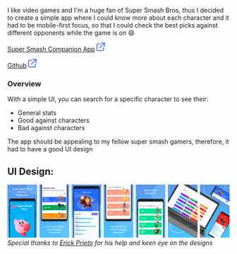 [category]: <> (side projects)
[date]: <> (2022/05/25)
[title]: <> (Super smash companion)
[color]: <> (green)

I like video games and I'm a huge fan of Super Smash Bros, thus I decided to create a simple app where I could know more about each character and it had to be mobile-first focus, so that I could check the best picks against different opponents while the game is on 😄

[Super Smash Companion App](https://supersmashhelper.surge.sh) ![Visit App](https://raw.githubusercontent.com/Danielratmiroff/myblog/master/images/linkicon.svg)

[Github](https://github.com/Danielratmiroff/ssbu) ![Github](https://raw.githubusercontent.com/Danielratmiroff/myblog/master/images/linkicon.svg)

### Overview

With a simple UI, you can search for a specific character to see their:

- General stats
- Good against characters
- Bad against characters

The app should be appealing to my fellow super smash gamers, therefore, it had to have a good UI design

## UI Design:

![Google Store](https://raw.githubusercontent.com/Danielratmiroff/myblog/master/images/ssbu/all.jpg)\
_Special thanks to [Erick Prieto](https://erickprieto.com/) for his help and keen eye on the designs_
